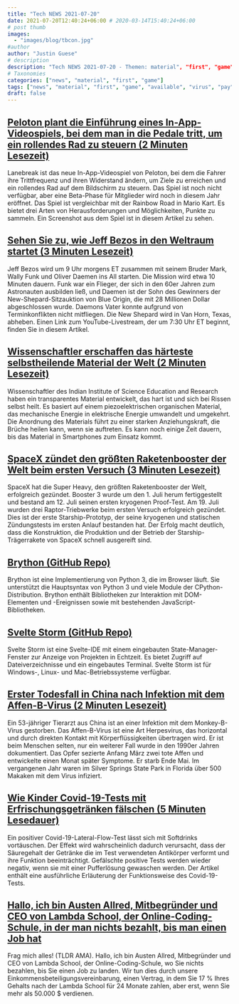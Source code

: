 ```yaml
---
title: "Tech NEWS 2021-07-20"
date: 2021-07-20T12:40:24+06:00 # 2020-03-14T15:40:24+06:00
# post thumb
images:
  - "images/blog/tbcon.jpg"
#author
author: "Justin Guese"
# description
description: "Tech NEWS 2021-07-20 - Themen: material", "first", "game"
# Taxonomies
categories: ["news", "material", "first", "game"]
tags: ["news", "material", "first", "game", "available", "virus", "pay"]
draft: false
---
```


## [Peloton plant die Einführung eines In-App-Videospiels, bei dem man in die Pedale tritt, um ein rollendes Rad zu steuern (2 Minuten Lesezeit)](https://www.theverge.com/2021/7/19/22580340/peloton-lanebreak-in-app-game-launch)

 Lanebreak ist das neue In-App-Videospiel von Peloton, bei dem die Fahrer ihre Trittfrequenz und ihren Widerstand ändern, um Ziele zu erreichen und ein rollendes Rad auf dem Bildschirm zu steuern. Das Spiel ist noch nicht verfügbar, aber eine Beta-Phase für Mitglieder wird noch in diesem Jahr eröffnet. Das Spiel ist vergleichbar mit der Rainbow Road in Mario Kart. Es bietet drei Arten von Herausforderungen und Möglichkeiten, Punkte zu sammeln. Ein Screenshot aus dem Spiel ist in diesem Artikel zu sehen.

## [Sehen Sie zu, wie Jeff Bezos in den Weltraum startet (3 Minuten Lesezeit)](https://www.theverge.com/2021/7/19/22580542/jeff-bezos-space-launch-live-stream-time-date-blue-origin-ns16-new-shepard)

 Jeff Bezos wird um 9 Uhr morgens ET zusammen mit seinem Bruder Mark, Wally Funk und Oliver Daemen ins All starten. Die Mission wird etwa 10 Minuten dauern. Funk war ein Flieger, der sich in den 60er Jahren zum Astronauten ausbilden ließ, und Daemen ist der Sohn des Gewinners der New-Shepard-Sitzauktion von Blue Origin, die mit 28 Millionen Dollar abgeschlossen wurde. Daemons Vater konnte aufgrund von Terminkonflikten nicht mitfliegen. Die New Shepard wird in Van Horn, Texas, abheben. Einen Link zum YouTube-Livestream, der um 7:30 Uhr ET beginnt, finden Sie in diesem Artikel.

## [Wissenschaftler erschaffen das härteste selbstheilende Material der Welt (2 Minuten Lesezeit)](https://interestingengineering.com/scientists-create-the-worlds-toughest-self-healing-material)

 Wissenschaftler des Indian Institute of Science Education and Research haben ein transparentes Material entwickelt, das hart ist und sich bei Rissen selbst heilt. Es basiert auf einem piezoelektrischen organischen Material, das mechanische Energie in elektrische Energie umwandelt und umgekehrt. Die Anordnung des Materials führt zu einer starken Anziehungskraft, die Brüche heilen kann, wenn sie auftreten. Es kann noch einige Zeit dauern, bis das Material in Smartphones zum Einsatz kommt.

## [SpaceX zündet den größten Raketenbooster der Welt beim ersten Versuch (3 Minuten Lesezeit)](https://www.teslarati.com/spacex-super-heavy-static-fire-success-first-try/)

 SpaceX hat die Super Heavy, den größten Raketenbooster der Welt, erfolgreich gezündet. Booster 3 wurde um den 1. Juli herum fertiggestellt und bestand am 12. Juli seinen ersten kryogenen Proof-Test. Am 19. Juli wurden drei Raptor-Triebwerke beim ersten Versuch erfolgreich gezündet. Dies ist der erste Starship-Prototyp, der seine kryogenen und statischen Zündungstests im ersten Anlauf bestanden hat. Der Erfolg macht deutlich, dass die Konstruktion, die Produktion und der Betrieb der Starship-Trägerrakete von SpaceX schnell ausgereift sind.

## [Brython (GitHub Repo)](https://github.com/brython-dev/brython)

 Brython ist eine Implementierung von Python 3, die im Browser läuft. Sie unterstützt die Hauptsyntax von Python 3 und viele Module der CPython-Distribution. Brython enthält Bibliotheken zur Interaktion mit DOM-Elementen und -Ereignissen sowie mit bestehenden JavaScript-Bibliotheken.

## [Svelte Storm (GitHub Repo)](https://github.com/oslabs-beta/SvelteStorm)

 Svelte Storm ist eine Svelte-IDE mit einem eingebauten State-Manager-Fenster zur Anzeige von Projekten in Echtzeit. Es bietet Zugriff auf Dateiverzeichnisse und ein eingebautes Terminal. Svelte Storm ist für Windows-, Linux- und Mac-Betriebssysteme verfügbar.

## [Erster Todesfall in China nach Infektion mit dem Affen-B-Virus (2 Minuten Lesezeit)](https://interestingengineering.com/first-death-reported-in-china-after-monkey-b-virus-infection)

 Ein 53-jähriger Tierarzt aus China ist an einer Infektion mit dem Monkey-B-Virus gestorben. Das Affen-B-Virus ist eine Art Herpesvirus, das horizontal und durch direkten Kontakt mit Körperflüssigkeiten übertragen wird. Er ist beim Menschen selten, nur ein weiterer Fall wurde in den 1990er Jahren dokumentiert. Das Opfer sezierte Anfang März zwei tote Affen und entwickelte einen Monat später Symptome. Er starb Ende Mai. Im vergangenen Jahr waren im Silver Springs State Park in Florida über 500 Makaken mit dem Virus infiziert.

## [Wie Kinder Covid-19-Tests mit Erfrischungsgetränken fälschen (5 Minuten Lesedauer)](https://www.bbc.com/future/article/20210705-how-children-are-spoofing-covid-19-tests-with-soft-drinks)

 Ein positiver Covid-19-Lateral-Flow-Test lässt sich mit Softdrinks vortäuschen. Der Effekt wird wahrscheinlich dadurch verursacht, dass der Säuregehalt der Getränke die im Test verwendeten Antikörper verformt und ihre Funktion beeinträchtigt. Gefälschte positive Tests werden wieder negativ, wenn sie mit einer Pufferlösung gewaschen werden. Der Artikel enthält eine ausführliche Erläuterung der Funktionsweise des Covid-19-Tests.

## [Hallo, ich bin Austen Allred, Mitbegründer und CEO von Lambda School, der Online-Coding-Schule, in der man nichts bezahlt, bis man einen Job hat](https://tldr.tech/ama/austen-allred/1/0100017ac3637c75-465bc72a-d957-429f-b28b-6f5ed4a10b60-000000/xveZt7ceRWEV13x_bLt07EAB1Xu14_0ZiwW6ufJRPCk=206)

 Frag mich alles! (TLDR AMA). Hallo, ich bin Austen Allred, Mitbegründer und CEO von Lambda School, der Online-Coding-Schule, wo Sie nichts bezahlen, bis Sie einen Job zu landen. Wir tun dies durch unsere Einkommensbeteiligungsvereinbarung, einen Vertrag, in dem Sie 17 % Ihres Gehalts nach der Lambda School für 24 Monate zahlen, aber erst, wenn Sie mehr als 50.000 $ verdienen.

